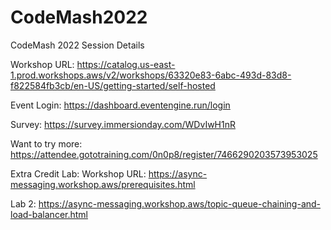 # CodeMash2022
CodeMash 2022 Session Details

Workshop URL:
https://catalog.us-east-1.prod.workshops.aws/v2/workshops/63320e83-6abc-493d-83d8-f822584fb3cb/en-US/getting-started/self-hosted

Event Login:
https://dashboard.eventengine.run/login

Survey:
https://survey.immersionday.com/WDvIwH1nR

Want to try more:
https://attendee.gototraining.com/0n0p8/register/7466290203573953025

Extra Credit Lab:
Workshop URL: https://async-messaging.workshop.aws/prerequisites.html

Lab 2: https://async-messaging.workshop.aws/topic-queue-chaining-and-load-balancer.html
